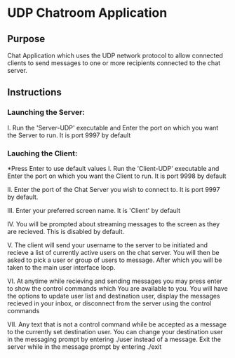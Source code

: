 ﻿# UDP Chatroom Application

## Purpose

Chat Application which uses the UDP network protocol to allow connected clients to send messages to one or more recipients connected to the chat server.

## Instructions

### Launching the Server:
I. Run the 'Server-UDP' executable and Enter the port on which you want the Server to run. It is port 9997 by default


### Lauching the Client:
*Press Enter to use default values
I. Run the 'Client-UDP' executable and Enter the port on which you want the Client to run. It is port 9998 by default

II. Enter the port of the Chat Server you wish to connect to. It is port 9997 by default.

III. Enter your preferred screen name. It is 'Client' by default

IV. You will be prompted about streaming messages to the screen as they are recieved. This is disabled by default. 

V. The client will send your username to the server to be initiated and recieve a list of currently active users on the chat server. 
You will then be asked to pick a user or group of users to message. After which you will be taken to the main user interface loop. 

VI. At anytime while recieving and sending messages you may press enter to show the control commands which You are available to you. 
You will have the options to update user list and destination user, display the messages recieved in your inbox, or disconnect from the server using the control commands

VII. Any text that is not a control command while be accepted as a message to the currently set destination user. 
You can change your destination user in the messaging prompt by entering ./user instead of a message. 
Exit the server while in the message prompt by entering ./exit
